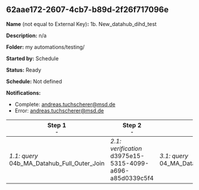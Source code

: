 ## 62aae172-2607-4cb7-b89d-2f26f717096e

**Name** (not equal to External Key)**:** 1b. New_datahub_dihd_test

**Description:** n/a

**Folder:** my automations/testing/

**Started by:** Schedule

**Status:** Ready

**Schedule:** Not defined

**Notifications:**

* Complete: andreas.tuchscherer@msd.de
* Error: andreas.tuchscherer@msd.de

| Step 1<br>_<small>-</small>_ | Step 2<br>_<small>-</small>_ | Step 3<br>_<small>-</small>_ |
| --- | --- | --- |
| _1.1: query_<br>04b_MA_Datahub_Full_Outer_Join | _2.1: verification_<br>d3975e15-5315-4099-a696-a85d0339c5f4 | _3.1: query_<br>04_MA_Datahub_Full_Outer_Join_Copy_Data |
